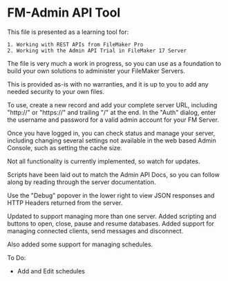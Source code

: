 FM-Admin API Tool
=================

This file is presented as a learning tool for:

    1. Working with REST APIs from FileMaker Pro
    2. Working with the Admin API Trial in FileMaker 17 Server

The file is very much a work in progress, so you can use as a foundation to build your own solutions to administer your FileMaker Servers. 

This is provided as-is with no warranties, and it is up to you to add any needed security to your own files.

To use, create a new record and add your complete server URL, including "http://" or "https://" and trailing "/" at the end. In the "Auth" dialog, enter the username and password for a valid admin account for your FM Server.

Once you have logged in, you can check status and manage your server, including changing several settings not available in the web based Admin Console, such as setting the cache size.

Not all functionality is currently implemented, so watch for updates.

Scripts have been laid out to match the Admin API Docs, so you can follow along by reading through the server documentation.

Use the "Debug" popover in the lower right to view JSON responses and HTTP Headers returned from the server.

Updated to support managing more than one server. Added scripting and buttons to open, close, pause and resume databases. Added support for managing connected clients, send messages and disconnect.

Also added some support for managing schedules.

To Do:<ul>
   <li>Add and Edit schedules</li>
</ul>


